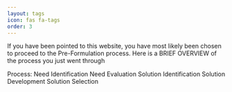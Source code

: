 ```yaml
---
layout: tags
icon: fas fa-tags
order: 3
---
```

If you have been pointed to this website, you have most likely been chosen to proceed to the Pre-Formulation process. Here is a BRIEF OVERVIEW of the process you just went through

Process: 
Need Identification
Need Evaluation
Solution Identification
Solution Development
Solution Selection
